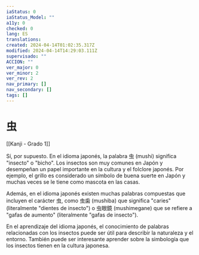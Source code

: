 ```yaml
---
iaStatus: 0
iaStatus_Model: ""
a11y: 0
checked: 0
lang: ES
translations: 
created: 2024-04-14T01:02:35.317Z
modified: 2024-04-14T14:29:03.111Z
supervisado: ""
ACCION: ""
ver_major: 0
ver_minor: 2
ver_rev: 2
nav_primary: []
nav_secondary: []
tags: []
---
```

# 虫

[[Kanji - Grado 1]]

Sí, por supuesto. En el idioma japonés, la palabra 虫 (mushi) significa "insecto" o "bicho". Los insectos son muy comunes en Japón y desempeñan un papel importante en la cultura y el folclore japonés. Por ejemplo, el grillo es considerado un símbolo de buena suerte en Japón y muchas veces se le tiene como mascota en las casas.

Además, en el idioma japonés existen muchas palabras compuestas que incluyen el carácter 虫, como 虫歯 (mushiba) que significa "caries" (literalmente "dientes de insecto") o 虫眼鏡 (mushimegane) que se refiere a "gafas de aumento" (literalmente "gafas de insecto").

En el aprendizaje del idioma japonés, el conocimiento de palabras relacionadas con los insectos puede ser útil para describir la naturaleza y el entorno. También puede ser interesante aprender sobre la simbología que los insectos tienen en la cultura japonesa.
